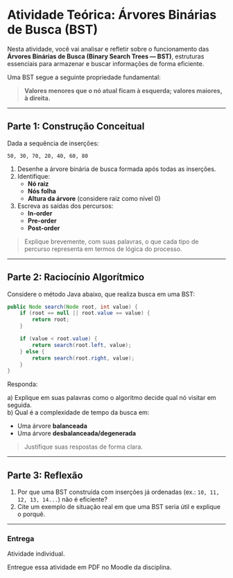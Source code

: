 # Atividade Teórica: Árvores Binárias de Busca (BST)

Nesta atividade, você vai analisar e refletir sobre o funcionamento das **Árvores Binárias de Busca (Binary Search Trees — BST)**, estruturas essenciais para armazenar e buscar informações de forma eficiente.

Uma BST segue a seguinte propriedade fundamental:

> **Valores menores que o nó atual ficam à esquerda; valores maiores, à direita.**

---

## Parte 1: Construção Conceitual

Dada a sequência de inserções:

```
50, 30, 70, 20, 40, 60, 80
```

1. Desenhe a árvore binária de busca formada após todas as inserções.
2. Identifique:
   - **Nó raiz**
   - **Nós folha**
   - **Altura da árvore** (considere raiz como nível 0)
3. Escreva as saídas dos percursos:
   - **In-order**
   - **Pre-order**
   - **Post-order**

> Explique brevemente, com suas palavras, o que cada tipo de percurso representa em termos de lógica do processo.

---

## Parte 2: Raciocínio Algorítmico

Considere o método Java abaixo, que realiza busca em uma BST:

```java
public Node search(Node root, int value) {
    if (root == null || root.value == value) {
        return root;
    }

    if (value < root.value) {
        return search(root.left, value);
    } else {
        return search(root.right, value);
    }
}
```

Responda:

a) Explique em suas palavras como o algoritmo decide qual nó visitar em seguida.  
b) Qual é a complexidade de tempo da busca em:
   - Uma árvore **balanceada**
   - Uma árvore **desbalanceada/degenerada**

> Justifique suas respostas de forma clara.

---

## Parte 3: Reflexão

1. Por que uma BST construída com inserções já ordenadas (ex.: `10, 11, 12, 13, 14...`) não é eficiente?
2. Cite um exemplo de situação real em que uma BST seria útil e explique o porquê.

---

### Entrega

Atividade individual.

Entregue essa atividade em PDF no Moodle da disciplina. 